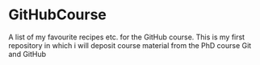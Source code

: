 # GitHubCourse
A list of my favourite recipes etc. for the GitHub course.
This is my first repository in which i will deposit course material from the PhD course Git and GitHub
